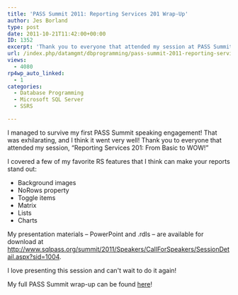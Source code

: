 ```yaml
---
title: 'PASS Summit 2011: Reporting Services 201 Wrap-Up'
author: Jes Borland
type: post
date: 2011-10-21T11:42:00+00:00
ID: 1352
excerpt: 'Thank you to everyone that attended my session at PASS Summit, "Reporting Services 201: From Basic to WOW!"'
url: /index.php/datamgmt/dbprogramming/pass-summit-2011-reporting-services/
views:
  - 4080
rp4wp_auto_linked:
  - 1
categories:
  - Database Programming
  - Microsoft SQL Server
  - SSRS

---
```

I managed to survive my first PASS Summit speaking engagement! That was exhilarating, and I think it went very well! Thank you to everyone that attended my session, “Reporting Services 201: From Basic to WOW!” 

I covered a few of my favorite RS features that I think can make your reports stand out: 

  * Background images 
  * NoRows property 
  * Toggle items 
  * Matrix 
  * Lists 
  * Charts 

My presentation materials &#8211; PowerPoint and .rdls &#8211; are available for download at <http://www.sqlpass.org/summit/2011/Speakers/CallForSpeakers/SessionDetail.aspx?sid=1004>. 

I love presenting this session and can't wait to do it again! 

My full PASS Summit wrap-up can be found [here][1]!

 [1]: /index.php/DataMgmt/DBAdmin/MSSQLServerAdmin/pass-summit-2011-in-pictures